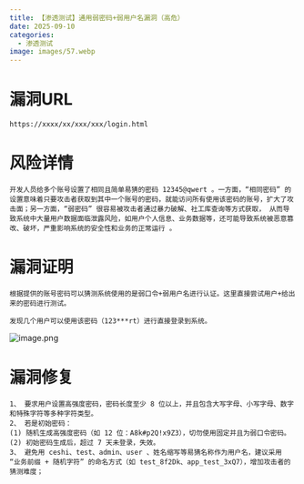 ```yaml
---
title: 【渗透测试】通用弱密码+弱用户名漏洞（高危）
date: 2025-09-10
categories:
  - 渗透测试
image: images/57.webp
---
```

# 漏洞URL
```
https://xxxx/xx/xxx/xxx/login.html
```
# 风险详情
```
开发人员给多个账号设置了相同且简单易猜的密码 12345@qwert 。一方面，“相同密码” 的设置意味着只要攻击者获取到其中一个账号的密码，就能访问所有使用该密码的账号，扩大了攻击面；另一方面，“弱密码” 很容易被攻击者通过暴力破解、社工库查询等方式获取， 从而导致系统中大量用户数据面临泄露风险，如用户个人信息、业务数据等，还可能导致系统被恶意篡改、破坏，严重影响系统的安全性和业务的正常运行 。
```
# 漏洞证明
```
根据提供的账号密码可以猜测系统使用的是弱口令+弱用户名进行认证。这里直接尝试用户+给出来的密码进行测试。

发现几个用户可以使用该密码（123***rt）进行直接登录到系统。
```
![image.png](https://blogslimer.oss-cn-shanghai.aliyuncs.com/blog/20250910142804.png)
# 漏洞修复
```
1、 要求用户设置高强度密码，密码长度至少 8 位以上，并且包含大写字母、小写字母、数字和特殊字符等多种字符类型。
2、 若是初始密码：
(1) 随机生成高强度密码（如 12 位：A8k#p2Q!x9Z3），切勿使用固定并且为弱口令密码。
(2) 初始密码生成后，超过 7 天未登录，失效。
3、 避免用 ceshi、test、admin、user 、姓名缩写等易猜名称作为用户名，建议采用 “业务前缀 + 随机字符” 的命名方式（如 test_8f2Dk、app_test_3xQ7），增加攻击者的猜测难度；
```

